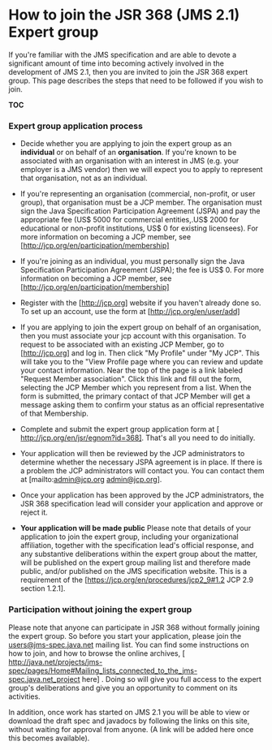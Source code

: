 # How to join the JSR 368 (JMS 2.1) Expert group

If you're familiar with the JMS specification and are able to devote a significant amount of time into becoming actively involved in the development of JMS 2.1, then you are invited to join the JSR 368 expert group. This page describes the steps that need to be followed if you wish to join.

__TOC__

### Expert group application process

* Decide whether you are applying to join the expert group as an **individual** or on behalf of an **organisation**. If you're known to be associated with an organisation with an interest in JMS (e.g. your employer is a JMS vendor) then we will expect you to apply to represent that organisation, not as an individual. 

* If you're representing an organisation (commercial, non-profit, or user group), that organisation must be a JCP member. The organisation must sign the Java Specification Participation Agreement (JSPA) and pay the appropriate fee (US$ 5000 for commercial entities,.US$ 2000 for educational or non-profit institutions, US$ 0 for existing licensees). For more information on becoming a JCP member, see [http://jcp.org/en/participation/membership]

* If you're joining as an individual, you must personally sign the Java Specification Participation Agreement (JSPA); the fee is US$ 0.  For more information on becoming a JCP member, see [http://jcp.org/en/participation/membership]

* Register with the  [http://jcp.org] website if you haven't already done so. To set up an account, use the form at [http://jcp.org/en/user/add]

* If you are applying to join the expert group on behalf of an organisation, then you must associate your jcp account with this organisation. To request to be associated with an existing JCP Member, go to [http://jcp.org] and log in. Then click "My Profile" under "My JCP". This will take you to the "View Profile page where you can review and update your contact information. Near the top of the page is a link labeled "Request Member association". Click this link and fill out the form, selecting the JCP Member which you represent from a list. When the form is submitted, the primary contact of that JCP Member will get a message asking them to confirm your status as an official representative of that Membership.

* Complete and submit the expert group application form at [ http://jcp.org/en/jsr/egnom?id=368]. That's all you need to do initially.

* Your application will then be reviewed by the JCP administrators to determine whether the necessary JSPA agreement is in place. If there is a problem the JCP administrators will contact you. You can contact them at [mailto:admin@jcp.org admin@jcp.org].

* Once your application has been approved by the JCP administrators, the JSR 368 specification lead will consider your application and approve or reject it. 

* **Your application will be made public** Please note that details of your application to join the expert group, including your organizational affiliation, together with the specification lead's official response, and any substantive deliberations within the expert group about the matter, will be published on the expert group mailing list and therefore made public, and/or published on the JMS specification website. This is a requirement of the  [https://jcp.org/en/procedures/jcp2_9#1.2 JCP 2.9 section 1.2.1]. 

### Participation without joining the expert group

Please note that anyone can participate in JSR 368 without formally joining the expert group. So before you start your application, please join the users@jms-spec.java.net mailing list. You can find some instructions on how to join, and how to browse the online archives, [ http://java.net/projects/jms-spec/pages/Home#Mailing_lists_connected_to_the_jms-spec.java.net_project here] .  Doing so will give you full access to the expert group's deliberations and give you an opportunity to comment on its activities. 

In addition, once work has started on JMS 2.1 you will be able to view or download the draft spec and javadocs by following the links on this site, without waiting for approval from anyone. (A link will be added here once this becomes available).
